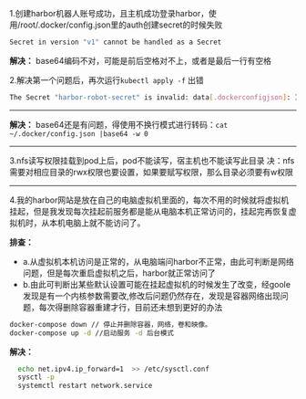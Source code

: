 1.创建harbor机器人账号成功，且主机成功登录harbor，使用/root/.docker/config.json里的auth创建secret的时候失败
```bash 
Secret in version "v1" cannot be handled as a Secret
```
**解决：** base64编码不对，可能是前后空格对不上，或者是最后一行有空格


2.解决第一个问题后，再次运行`kubectl apply -f` 出错
```bash
The Secret "harbor-robot-secret" is invalid: data[.dockerconfigjson]: Invalid value: "<secret contents redacted>": invalid character 'r' looking for beginning of value
```
---
**解决：** 
base64还是有问题，得使用不换行模式进行转码：`cat ~/.docker/config.json |base64 -w 0`

---

3.nfs读写权限挂载到pod上后，pod不能读写，宿主机也不能读写此目录
  决：nfs需要对相应目录的rwx权限也要设置，如果要赋写权限，那么目录必须要有w权限

---

4.我的harbor网站是放在自己的电脑虚拟机里面的，每次不用的时候就将虚拟机挂起，但是我发现每次挂起前服务都是能从电脑本机正常访问的，挂起完再恢复虚拟机时，从本机电脑上就不能访问了。

**排查：**
	
  - a.从虚拟机本机访问是正常的，从电脑端问harbor不正常，由此可判断是网络问题，但是每次重启虚拟机之后，harbor就正常访问了
  - b.由此可判断出某些默认设置可能在挂起虚拟机的时候发生了改变，经goole发现是有一个内核参数需要改,修改后问题仍然存在，发现是容器网络出现问题，每次得删除容器重建才行，目前还未想到更好的办法
  ```bash
  docker-compose down // 停止并删除容器，网络，卷和映像。
  docker-compose up -d //启动服务 -d 后台模式
  ```

**解决：**
```bash 
  echo net.ipv4.ip_forward=1  >> /etc/sysctl.conf
  sysctl -p
  systemctl restart network.service
```
